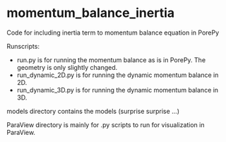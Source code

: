 # momentum_balance_inertia
Code for including inertia term to momentum balance equation in PorePy

Runscripts:
* run.py is for running the momentum balance as is in PorePy. The geometry is only slightly changed.
* run_dynamic_2D.py is for running the dynamic momentum balance in 2D.
* run_dynamic_3D.py is for running the dynamic momentum balance in 3D.

models directory contains the models (surprise surprise ...)

ParaView directory is mainly for .py scripts to run for visualization in ParaView.
